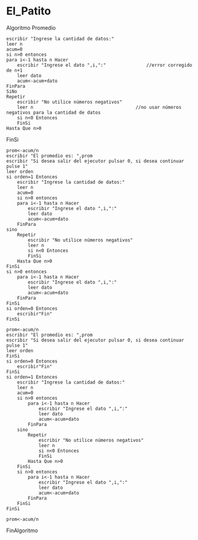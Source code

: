 # El_Patito
Algoritmo Promedio
	
	escribir "Ingrese la cantidad de datos:"
	leer n
	acum=0
	si n>0 entonces
	para i<-1 hasta n Hacer
		escribir "Ingrese el dato ",i,":"				//error corregido de n+1
		leer dato
		acum<-acum+dato
	FinPara
	SiNo
	Repetir
		escribir "No utilice números negativos"
		leer n										//no usar números negativos para la cantidad de datos
		si n<0 Entonces
		FinSi
	Hasta Que n>0
FinSi


	prom<-acum/n
	escribir "El promedio es: ",prom
	escribir "Si desea salir del ejecutor pulsar 0, si desea continuar pulse 1"
	leer orden
	si orden=1 Entonces
		escribir "Ingrese la cantidad de datos:"
		leer n
		acum=0
		si n>0 entonces
		para i<-1 hasta n Hacer
			escribir "Ingrese el dato ",i,":"
			leer dato
			acum<-acum+dato
		FinPara
	sino
		Repetir
			escribir "No utilice números negativos"
			leer n										
			si n<0 Entonces
			FinSi
		Hasta Que n>0
	FinSi
	si n>0 entonces
		para i<-1 hasta n Hacer
			escribir "Ingrese el dato ",i,":"				
			leer dato
			acum<-acum+dato
		FinPara
	FinSi
	si orden=0 Entonces
		escribir"Fin"
	FinSi
	
	prom<-acum/n
	escribir "El promedio es: ",prom
	escribir "Si desea salir del ejecutor pulsar 0, si desea continuar pulse 1"
	leer orden
	FinSi
	si orden=0 Entonces
		escribir"Fin"
	FinSi
	si orden=1 Entonces
		escribir "Ingrese la cantidad de datos:"
		leer n
		acum=0
		si n>0 entonces
			para i<-1 hasta n Hacer
				escribir "Ingrese el dato ",i,":"
				leer dato
				acum<-acum+dato
			FinPara
		sino
			Repetir
				escribir "No utilice números negativos"
				leer n										
				si n<0 Entonces
				FinSi
			Hasta Que n>0
		FinSi
		si n>0 entonces
			para i<-1 hasta n Hacer
				escribir "Ingrese el dato ",i,":"				
				leer dato
				acum<-acum+dato
			FinPara
		FinSi
	FinSi
	
	prom<-acum/n
	
	
	
	
FinAlgoritmo
